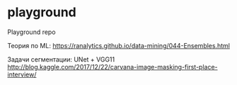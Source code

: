 # playground
Playground repo


Теория по ML: https://ranalytics.github.io/data-mining/044-Ensembles.html

Задачи сегментации:
UNet + VGG11 http://blog.kaggle.com/2017/12/22/carvana-image-masking-first-place-interview/
